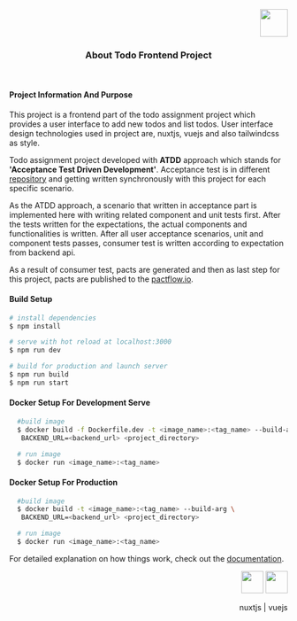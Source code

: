 
<div align="right">
  <img src="https://eneskzlcn.github.io/my-published-images/todo-icon.png" width="50" height="50">
</div>
<h3 align="center">About Todo Frontend Project</h3>
<br>

#### Project Information And Purpose

This project is a frontend part of the todo assignment project which provides a user interface to add new todos and list todos. User interface design technologies used in project are, nuxtjs, vuejs and also tailwindcss as style.

Todo assignment project developed with **ATDD** approach which stands for **'Acceptance Test Driven Development'**. Acceptance test is in different <a href="https://gitlab.com/todo32/acceptance">repository</a> and getting written synchronously with this project for each specific scenario.

As the ATDD approach, a scenario that written in acceptance part is implemented here with writing related component and unit tests first. After the tests written for the expectations, the actual components and functionalities is written. After all user acceptance scenarios, unit and component tests passes, consumer test is written according to expectation from backend api.

As a result of consumer test, pacts are generated and then as last step for this project, pacts are published to the [pactflow.io](https://pactflow.io/).


#### Build Setup

```bash
# install dependencies
$ npm install

# serve with hot reload at localhost:3000
$ npm run dev

# build for production and launch server
$ npm run build
$ npm run start

```
#### Docker Setup For Development Serve

```bash
  #build image
  $ docker build -f Dockerfile.dev -t <image_name>:<tag_name> --build-arg \
   BACKEND_URL=<backend_url> <project_directory>

  # run image
  $ docker run <image_name>:<tag_name>
```
#### Docker Setup For Production

```bash
  #build image
  $ docker build -t <image_name>:<tag_name> --build-arg \
   BACKEND_URL=<backend_url> <project_directory>

  # run image
  $ docker run <image_name>:<tag_name>
```

For detailed explanation on how things work, check out the [documentation](https://nuxtjs.org).

<div align="right">
  <img src="https://nuxtjs.ir/logos/nuxt-icon-white.png" width="40" height="40">
  <img src="https://cdn3.iconfinder.com/data/icons/logos-and-brands-adobe/512/367_Vuejs-512.png" width="40" height="40">

  nuxtjs | vuejs
</div>
<br>
